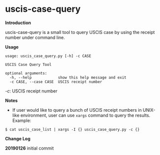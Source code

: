 # uscis-case-query

**Introduction**

uscis-case-query is a small tool to query USCIS case by using the receipt number under command line.

**Usage**

```
usage: uscis_case_query.py [-h] -c CASE

USCIS Case Query Tool

optional arguments:
  -h, --help            show this help message and exit
  -c CASE, --case CASE  USCIS receipt number
```

*-c*: USCIS receipt number

**Notes**
* If user would like to query a bunch of USCIS receipt numbers in UNIX-like environment, user can use `xargs` command to query the results. Example:

```
$ cat uscis_case_list | xargs -I {} uscis_case_query.py -c {}
```

**Change Log**

**20190126** initial commit
